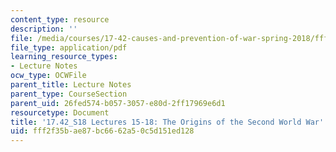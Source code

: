 ```yaml
---
content_type: resource
description: ''
file: /media/courses/17-42-causes-and-prevention-of-war-spring-2018/fff2f35bae87bc6662a50c5d151ed128_MIT17_42S18_lec15-18_WWII.pdf
file_type: application/pdf
learning_resource_types:
- Lecture Notes
ocw_type: OCWFile
parent_title: Lecture Notes
parent_type: CourseSection
parent_uid: 26fed574-b057-3057-e80d-2ff17969e6d1
resourcetype: Document
title: '17.42_S18 Lectures 15-18: The Origins of the Second World War'
uid: fff2f35b-ae87-bc66-62a5-0c5d151ed128
---
```


